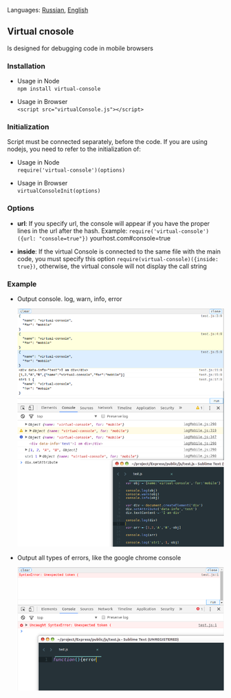 Languages: [Russian](/README.RU.md), [English](/README.md)

## Virtual cnosole
Is designed for debugging code in mobile browsers

### Installation
- Usage in Node  
`npm install virtual-console`

- Usage in Browser  
`<script src="virtualConsole.js"></script>`

### Initialization
Script must be connected separately, before the code. If you are using nodejs, you need to refer to the initialization of:

- Usage in Node  
`require('virtual-console')(options)`

- Usage in Browser  
`virtualConsoleInit(options)`

### Options
- **url**: If you specify url, the console will appear if you have the proper lines in the url after the hash. Example: `require('virtual-console')({url: "console=true"})` yourhost.com#console=true

- **inside**: If the virtual Console is connected to the same file with the main code, you must specify this option `require(virtual-console)({inside: true})`, otherwise, the virtual console will not display the call string


### Example
- Output console. log, warn, info, error

  ![](/screenshots/virtual-console-example.png)


- Output all types of errors, like the google chrome console

  ![](/screenshots/virtual-console-show-errors.png)